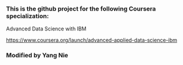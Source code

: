 ### This is the github project for the following Coursera specialization:

Advanced Data Science with IBM

https://www.coursera.org/launch/advanced-applied-data-science-ibm

### Modified by Yang Nie
